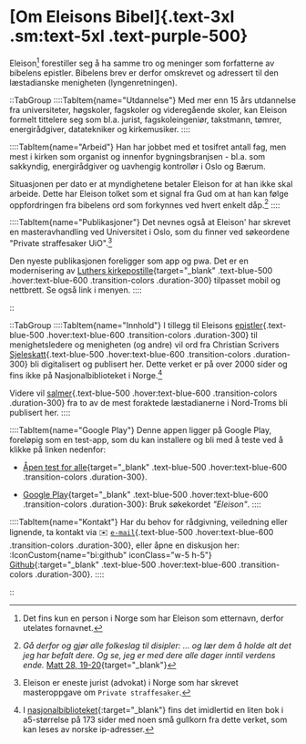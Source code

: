 # [Om Eleisons Bibel]{.text-3xl .sm:text-5xl .text-purple-500}
Eleison[^1] forestiller seg å ha samme tro og meninger som forfatterne av bibelens epistler. Bibelens brev er derfor omskrevet og adressert til den læstadianske menigheten (lyngenretningen).

::TabGroup
::::TabItem{name="Utdannelse"}
Med mer enn 15 års utdannelse fra universiteter, høgskoler, fagskoler og videregående skoler, kan Eleison formelt tittelere seg som bl.a. jurist, fagskoleingeniør, takstmann, tømrer, energirådgiver, datatekniker og kirkemusiker.
::::

::::TabItem{name="Arbeid"}
Han har jobbet med et tosifret antall fag, men mest i kirken som organist og innenfor bygningsbranjsen - bl.a. som sakkyndig, energirådgiver og uavhengig kontrollør i Oslo og Bærum.

Situasjonen per dato er at myndighetene betaler Eleison for at han ikke skal arbeide. Dette har Eleison tolket som et signal fra Gud om at han kan følge oppfordringen fra bibelens ord som forkynnes ved hvert enkelt dåp.[^2]
::::

::::TabItem{name="Publikasjoner"}
Det nevnes også at Eleison' har skrevet en masteravhandling ved Universitet i Oslo, som du finner ved søkeordene "Private straffesaker UiO".[^3]

Den nyeste publikasjonen foreligger som app og pwa. Det er en modernisering av [Luthers kirkepostille](https://kirkepostille.vercel.app){target="_blank" .text-blue-500 .hover:text-blue-600 .transition-colors .duration-300} tilpasset mobil og nettbrett. Se også link i menyen.
::::

::

[//]: # (Her kommer neste tabgroup)

::TabGroup
::::TabItem{name="Innhold"}
I tillegg til Eleisons [epistler](/list?theme=epistler){.text-blue-500 .hover:text-blue-600 .transition-colors .duration-300} til menighetsledere og menigheten (og andre) vil ord fra Christian Scrivers [Sjeleskatt](/list?theme=sjeleskatt){.text-blue-500 .hover:text-blue-600 .transition-colors .duration-300} bli digitalisert og publisert her. Dette verket er på over 2000 sider og fins ikke på Nasjonalbiblioteket i Norge.[^4]

Videre vil [salmer](/list?theme=sjeleskatt){.text-blue-500 .hover:text-blue-600 .transition-colors .duration-300} fra to av de mest foraktede læstadianerne i Nord-Troms bli publisert her.
::::

::::TabItem{name="Google Play"}
Denne appen ligger på Google Play, foreløpig som en test-app, som du kan installere og bli med å teste ved å klikke på linken nedenfor:  
* [Åpen test for alle](https://play.google.com/store/apps/details?id=app.vercel.eleison.twa){target="_blank" .text-blue-500 .hover:text-blue-600 .transition-colors .duration-300}.

* [Google Play](https://play.google.com/store/apps?hl=NO){target="_blank" .text-blue-500 .hover:text-blue-600 .transition-colors .duration-300}: Bruk søkekordet _"Eleison"_.
::::

::::TabItem{name="Kontakt"}
Har du behov for rådgivning, veiledning eller lignende, ta kontakt via :envelope: [`e-mail`](mailto:jur.eleison@gmail.com){.text-blue-500 .hover:text-blue-600 .transition-colors .duration-300}, eller åpne en diskusjon her: :IconCustom{name="bi:github" iconClass="w-5 h-5"} [Github](https://github.com/lovkyndig/eleison/discussions){:target="_blank" .text-blue-500 .hover:text-blue-600 .transition-colors .duration-300}.
::::

::

[^1]: Det fins kun en person i Norge som har Eleison som etternavn, derfor utelates fornavnet.
[^2]: _Gå derfor og gjør alle folkeslag til disipler: ... og lær dem å holde alt det jeg har befalt dere. Og se, jeg er med dere alle dager inntil verdens ende._ [Matt 28, 19-20](https://no.bibelsite.com/matthew/28-19.htm){target="_blank"}
[^3]: Eleison er eneste jurist (advokat) i Norge som har skrevet masteroppgave om `Private straffesaker`.
[^4]: I [nasjonalbiblioteket](https://www.nb.no/items/0b05d9a568cf63bee38628b3fbd52395){:target="_blank"} fins det imidlertid en liten bok i a5-størrelse på 173 sider med noen små gullkorn fra dette verket, som kan leses av norske ip-adresser.